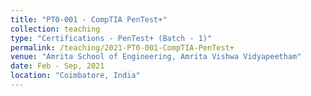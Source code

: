 ```yaml
---
title: "PT0-001 - CompTIA PenTest+"
collection: teaching
type: "Certifications - PenTest+ (Batch - 1)"
permalink: /teaching/2021-PT0-001-CompTIA-PenTest+
venue: "Amrita School of Engineering, Amrita Vishwa Vidyapeetham"
date: Feb - Sep, 2021
location: "Coimbatore, India"
---
```

